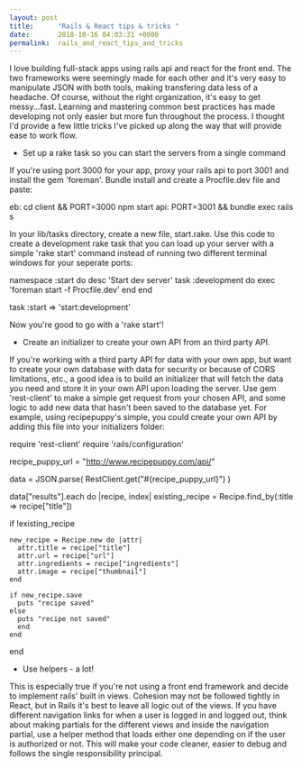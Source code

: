 ```yaml
---
layout: post
title:      "Rails & React tips & tricks "
date:       2018-10-16 04:03:31 +0000
permalink:  rails_and_react_tips_and_tricks
---
```



I love building full-stack apps using rails api and react for the front end. The two frameworks were seemingly made for each other and it's very easy to manipulate JSON with both tools, making transfering data less of a headache. Of course, without the right organization, it's easy to get messy...fast. Learning and mastering common best practices has made developing not only easier but more fun throughout the process.  I thought I'd provide a few little tricks I've picked up along the way that will provide ease to work flow. 

* Set up a rake task so you can start the servers from a single command 

If you're using port 3000 for your app, proxy your rails api to port 3001 and install the gem 'foreman'. Bundle install and create a Procfile.dev file and paste: 

eb: cd client && PORT=3000 npm start
api: PORT=3001 && bundle exec rails s

In your lib/tasks directory, create a new file, start.rake. Use this code to create a development rake task that you can load up your server with a simple 'rake start' command instead of running two different terminal windows for your seperate ports: 

namespace :start do
  desc 'Start dev server'
  task :development do
    exec 'foreman start -f Procfile.dev'
  end
end


task :start => 'start:development' 

Now you're good to go with a 'rake start'! 

* Create an initializer to create your own API from an third party API. 

If you're working with a third party API for data with your own app, but want to create your own database with data for security or because of CORS limitations, etc., a good idea is to build an initializer that will fetch the data you need and store it in your own API upon loading the server. Use gem 'rest-client' to make a simple get request from your chosen API, and some logic to add new data that hasn't been saved to the database yet. For example, using recipepuppy's simple, you could create your own API by adding this file into your initializers folder: 

require 'rest-client'
require 'rails/configuration'

recipe_puppy_url = "http://www.recipepuppy.com/api/"

data = JSON.parse( RestClient.get("#{recipe_puppy_url}") )

data["results"].each do |recipe, index|
  existing_recipe = Recipe.find_by(:title => recipe["title"])

  if !existing_recipe

    new_recipe = Recipe.new do |attr|
      attr.title = recipe["title"]
      attr.url = recipe["url"]
      attr.ingredients = recipe["ingredients"]
      attr.image = recipe["thumbnail"]
    end

    if new_recipe.save
      puts "recipe saved"
    else
      puts "recipe not saved"
      end
    end
  end
	
	
* 	Use helpers - a lot! 

This is especially true if you're not using a front end framework and decide to implement rails' built in views. Cohesion may not be followed tightly in React, but in Rails it's best to leave all logic out of the views. If you have different navigation links for when a user is logged in and logged out, think about making partials for the different views and inside the navigation partial, use a helper method that loads either one depending on if the user is authorized or not. This will make your code cleaner, easier to debug and follows the single responsibility principal. 



